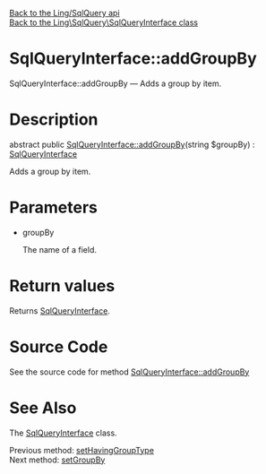 [Back to the Ling/SqlQuery api](https://github.com/lingtalfi/SqlQuery/blob/master/doc/api/Ling/SqlQuery.md)<br>
[Back to the Ling\SqlQuery\SqlQueryInterface class](https://github.com/lingtalfi/SqlQuery/blob/master/doc/api/Ling/SqlQuery/SqlQueryInterface.md)


SqlQueryInterface::addGroupBy
================



SqlQueryInterface::addGroupBy — Adds a group by item.




Description
================


abstract public [SqlQueryInterface::addGroupBy](https://github.com/lingtalfi/SqlQuery/blob/master/doc/api/Ling/SqlQuery/SqlQueryInterface/addGroupBy.md)(string $groupBy) : [SqlQueryInterface](https://github.com/lingtalfi/SqlQuery/blob/master/doc/api/Ling/SqlQuery/SqlQueryInterface.md)




Adds a group by item.




Parameters
================


- groupBy

    The name of a field.


Return values
================

Returns [SqlQueryInterface](https://github.com/lingtalfi/SqlQuery/blob/master/doc/api/Ling/SqlQuery/SqlQueryInterface.md).








Source Code
===========
See the source code for method [SqlQueryInterface::addGroupBy](https://github.com/lingtalfi/SqlQuery/blob/master/SqlQueryInterface.php#L158-L158)


See Also
================

The [SqlQueryInterface](https://github.com/lingtalfi/SqlQuery/blob/master/doc/api/Ling/SqlQuery/SqlQueryInterface.md) class.

Previous method: [setHavingGroupType](https://github.com/lingtalfi/SqlQuery/blob/master/doc/api/Ling/SqlQuery/SqlQueryInterface/setHavingGroupType.md)<br>Next method: [setGroupBy](https://github.com/lingtalfi/SqlQuery/blob/master/doc/api/Ling/SqlQuery/SqlQueryInterface/setGroupBy.md)<br>

